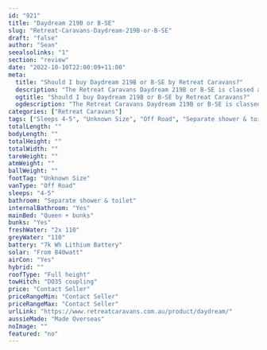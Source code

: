 ```yaml
---
id: "921"
title: "Daydream 219B or B-SE"
slug: "Retreat-Caravans-Daydream-219B-or-B-SE"
draft: "false"
author: "Sean"
seealsolinks: "1"
section: "review"
date: "2022-10-10T22:00:09+11:00"
meta:
  title: "Should I buy Daydream 219B or B-SE by Retreat Caravans?"
  description: "The Retreat Caravans Daydream 219B or B-SE is classed as Off Road, and sleeps 4-5 people. It is Made Overseas and comes in at Unknown Size. It generally has Separate shower & toilet."
  ogtitle: "Should I buy Daydream 219B or B-SE by Retreat Caravans?"
  ogdescription: "The Retreat Caravans Daydream 219B or B-SE is classed as Off Road, and sleeps 4-5 people. It is Made Overseas and comes in at Unknown Size. It generally has Separate shower & toilet."
categories: ["Retreat Caravans"]
tags: ["Sleeps 4-5", "Unknown Size", "Off Road", "Separate shower & toilet", "Full height", "Price Unknown"]
totalLength: ""
bodyLength: ""
totalHeight: ""
totalWidth: ""
tareWeight: ""
atmWeight: ""
ballWeight: ""
footTag: "Unknown Size"
vanType: "Off Road"
sleeps: "4-5"
bathroom: "Separate shower & toilet"
internalBathroom: "Yes"
mainBed: "Queen + bunks"
bunks: "Yes"
freshWater: "2x 110"
greyWater: "110"
battery: "7k Wh Lithium Battery"
solar: "From 840watt"
airCon: "Yes"
hybrid: ""
roofType: "Full height"
towHitch: "DO35 coupling"
price: "Contact Seller"
priceRangeMin: "Contact Seller"
priceRangeMax: "Contact Seller"
urlLink: "https://www.retreatcaravans.com.au/product/daydream/"
aussieMade: "Made Overseas"
noImage: ""
featured: "no"
---
```

